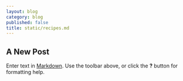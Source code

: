 ```yaml
---
layout: blog
category: blog
published: false
title: static/recipes.md
---
```


## A New Post

Enter text in [Markdown](http://daringfireball.net/projects/markdown/). Use the toolbar above, or click the **?** button for formatting help.
